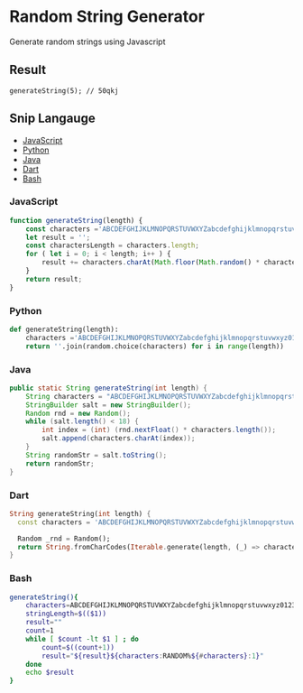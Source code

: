 # Random String Generator
Generate random strings using Javascript

## Result
```
generateString(5); // 50qkj
```

## Snip Langauge
* [JavaScript](#javascript)
* [Python](#python)
* [Java](#java)
* [Dart](#dart)
* [Bash](#bash)


### JavaScript
```js
function generateString(length) {
    const characters ='ABCDEFGHIJKLMNOPQRSTUVWXYZabcdefghijklmnopqrstuvwxyz0123456789';
    let result = '';
    const charactersLength = characters.length;
    for ( let i = 0; i < length; i++ ) {
        result += characters.charAt(Math.floor(Math.random() * charactersLength));
    }
    return result;
}
```

### Python
```python
def generateString(length):
    characters ='ABCDEFGHIJKLMNOPQRSTUVWXYZabcdefghijklmnopqrstuvwxyz0123456789'
    return ''.join(random.choice(characters) for i in range(length))
```

### Java
```java
public static String generateString(int length) {
    String characters = "ABCDEFGHIJKLMNOPQRSTUVWXYZabcdefghijklmnopqrstuvwxyz0123456789";
    StringBuilder salt = new StringBuilder();
    Random rnd = new Random();
    while (salt.length() < 18) {
        int index = (int) (rnd.nextFloat() * characters.length());
        salt.append(characters.charAt(index));
    }
    String randomStr = salt.toString();
    return randomStr;
}
```

### Dart
```dart
String generateString(int length) {
  const characters = 'ABCDEFGHIJKLMNOPQRSTUVWXYZabcdefghijklmnopqrstuvwxyz0123456789';

  Random _rnd = Random();
  return String.fromCharCodes(Iterable.generate(length, (_) => characters.codeUnitAt(_rnd.nextInt(characters.length))));
}
```

### Bash
```bash
generateString(){
    characters=ABCDEFGHIJKLMNOPQRSTUVWXYZabcdefghijklmnopqrstuvwxyz0123456789
    stringLength=$(($1))
    result=""
    count=1
    while [ $count -lt $1 ] ; do
        count=$((count+1))
        result="${result}${characters:RANDOM%${#characters}:1}"
    done
    echo $result
}
```
